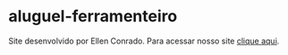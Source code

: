 # aluguel-ferramenteiro
 Site desenvolvido por Ellen Conrado.
 Para acessar nosso site <a href="https://ellenc-conrado.github.io/aluguel_ferramenteiro/">clique aqui</a>.
